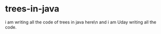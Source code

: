 # trees-in-java
i am writing all the code of trees in java here\n
and i am Uday writing all the code.
